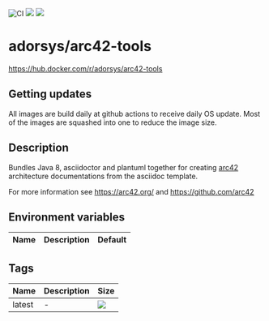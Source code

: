 ![CI](https://github.com/adorsys-containers/arc42-tools/workflows/CI/badge.svg?branch=master)
[![](https://img.shields.io/docker/pulls/adorsys/arc42-tools.svg?logo=docker)](https://hub.docker.com/r/adorsys/arc42-tools)
[![](https://img.shields.io/docker/stars/adorsys/arc42-tools.svg?logo=docker)](https://hub.docker.com/r/adorsys/arc42-tools)

# adorsys/arc42-tools

https://hub.docker.com/r/adorsys/arc42-tools

## Getting updates

All images are build daily at github actions to receive daily OS update. Most of the images are squashed into one to
reduce the image size.

## Description

Bundles Java 8, asciidoctor and plantuml together for creating [arc42](https://arc42.org/) architecture documentations
from the asciidoc template.

For more information see <https://arc42.org/> and <https://github.com/arc42>

## Environment variables

| Name | Description | Default |
| ---- | ----------- | ------- |

## Tags

| Name | Description | Size |
| ---- | ----------- | ---- |
| latest | - | [![](https://images.microbadger.com/badges/image/adorsys/arc42-tools.svg)](https://microbadger.com/images/adorsys/arc42-tools) |

